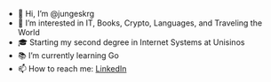 - 👋 Hi, I’m @jungeskrg
- 👀 I’m interested in IT, Books, Crypto, Languages, and Traveling the World
- 🎓 Starting my second degree in Internet Systems at Unisinos
- 📚 I’m currently learning Go
- 📫 How to reach me: [LinkedIn](https://www.linkedin.com/in/lu%C3%ADs-junges-62aa50159/)

<!---
jungeskrg/jungeskrg is a ✨ special ✨ repository because its `README.md` (this file) appears on your GitHub profile.
You can click the Preview link to take a look at your changes.
--->
